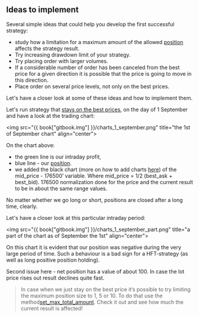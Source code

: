 ## Ideas to implement

Several simple ideas that could help you develop the first successful strategy:

- study how a limitation for a maximum amount of the allowed [position](/terms.md#position) affects the strategy result.
- Try increasing drawdown limit of your strategy.
- Try placing order with larger volumes.
- If a considerable number of order has been canceled from the best price for a given direction it is possible that the price is going to move in this direction.
- Place order on several price levels, not only on the best prices.

Let's have a closer look at some of these ideas and how to implement them.

<!-- TODO(asalikhov): rewrite this with new security -->
Let's run strategy that [stays on the best prices](examples.md#stay_on_best_price), on the day of 1 September and have a look at the trading chart:

<img src="{{ book["gitbook.img"] }}/charts_1_september.png" title="the 1st of September chart" align="center">

On the chart above:

- the green line is our intraday profit,
- blue line - our [position](/terms.md#position).
- we added the black chart (more on how to add charts [here](/interface/analysis/charts.md)) of the mid_price - 176500’ variable. Where mid_price = 1/2 (best_ask + best_bid).
176500 normalization done for the price and the current result to be in about the same range values.

No matter whether we go long or short, positions are closed after a long time, clearly.

Let's have a closer look at this particular intraday period:

<img src="{{ book["gitbook.img"] }}/charts_1_september_part.png" title="a part of the chart as of September the 1st" align="center">

On this chart it is evident that our position was negative during the very large period of time.
Such a behaviour is a bad sign for a HFT-strategy (as well as long positive position holding).

Second issue here - net position has a value of about 100.
In case the lot price rises out result declines quite fast.

> In case when we just stay on the best price it’s possible to try limiting the maximum position size to 1, 5 or 10.
> To do that use the method[set_max_total_amount](/api/ParticipantStrategy.md#set_max_total_amount).
> Check it out and see how much the current result is affected!
